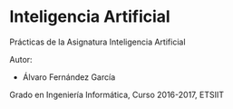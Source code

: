# Inteligencia Artificial
Prácticas de la Asignatura Inteligencia Artificial

Autor:
* Álvaro Fernández García

Grado en Ingeniería Informática, Curso 2016-2017, ETSIIT
